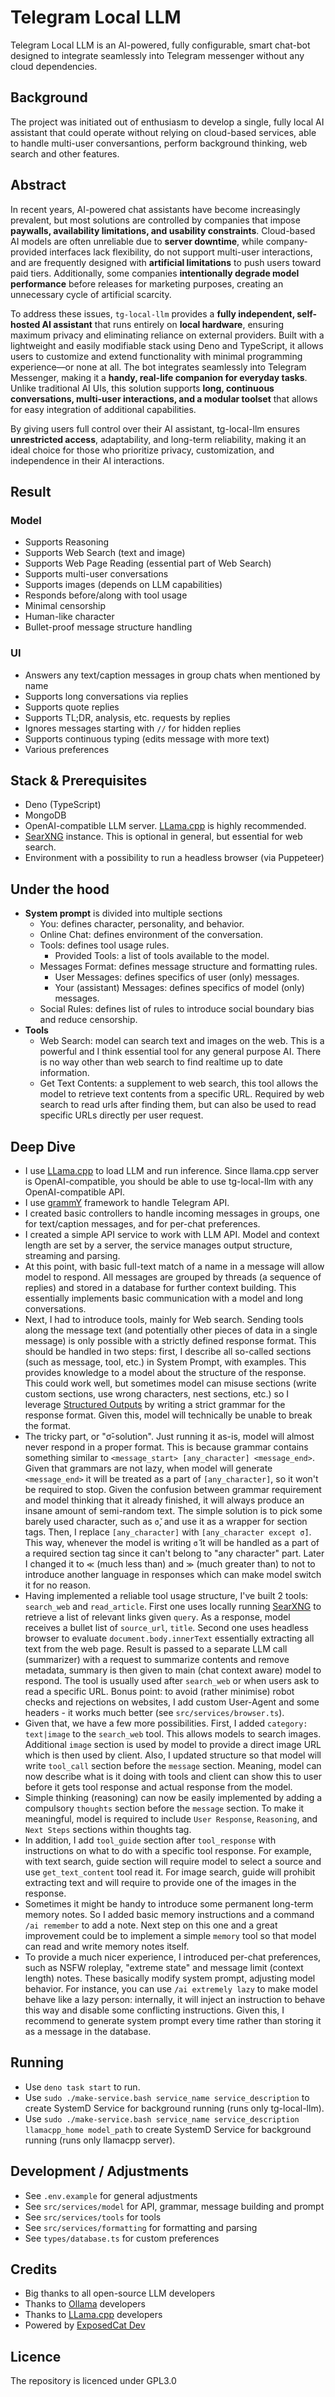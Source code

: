 # Telegram Local LLM
Telegram Local LLM is an AI-powered, fully configurable, smart chat-bot designed to integrate seamlessly into Telegram messenger without any cloud dependencies.

## Background
The project was initiated out of enthusiasm to develop a single, fully local AI assistant that could operate without relying on cloud-based services, able to handle multi-user conversantions, perform background thinking, web search and other features.

## Abstract
In recent years, AI-powered chat assistants have become increasingly prevalent, but most solutions are controlled by companies that impose **paywalls, availability limitations, and usability constraints**. Cloud-based AI models are often unreliable due to **server downtime**, while company-provided interfaces lack flexibility, do not support multi-user interactions, and are frequently designed with **artificial limitations** to push users toward paid tiers. Additionally, some companies **intentionally degrade model performance** before releases for marketing purposes, creating an unnecessary cycle of artificial scarcity.

To address these issues, `tg-local-llm` provides a **fully independent, self-hosted AI assistant** that runs entirely on **local hardware**, ensuring maximum privacy and eliminating reliance on external providers. Built with a lightweight and easily modifiable stack using Deno and TypeScript, it allows users to customize and extend functionality with minimal programming experience—or none at all. The bot integrates seamlessly into Telegram Messenger, making it a **handy, real-life companion for everyday tasks**. Unlike traditional AI UIs, this solution supports **long, continuous conversations, multi-user interactions, and a modular toolset** that allows for easy integration of additional capabilities.

By giving users full control over their AI assistant, tg-local-llm ensures **unrestricted access**, adaptability, and long-term reliability, making it an ideal choice for those who prioritize privacy, customization, and independence in their AI interactions.


## Result
### Model
- Supports Reasoning
- Supports Web Search (text and image)
- Supports Web Page Reading (essential part of Web Search)
- Supports multi-user conversations
- Supports images (depends on LLM capabilities)
- Responds before/along with tool usage
- Minimal censorship
- Human-like character
- Bullet-proof message structure handling
### UI
- Answers any text/caption messages in group chats when mentioned by name
- Supports long conversations via replies
- Supports quote replies
- Supports TL;DR, analysis, etc. requests by replies
- Ignores messages starting with `//` for hidden replies
- Supports continuous typing (edits message with more text)
- Various preferences

## Stack & Prerequisites
- Deno (TypeScript)
- MongoDB
- OpenAI-compatible LLM server. [LLama.cpp](https://github.com/ggerganov/llama.cpp) is highly recommended.
- [SearXNG](https://github.com/searxng/searxng) instance. This is optional in general, but essential for web search.
- Environment with a possibility to run a headless browser (via Puppeteer)

## Under the hood
- **System prompt** is divided into multiple sections
	- You: defines character, personality, and behavior.
	- Online Chat: defines environment of the conversation.
	- Tools: defines tool usage rules.
		- Provided Tools: a list of tools available to the model.
	- Messages Format: defines message structure and formatting rules.
		- User Messages: defines specifics of user (only) messages.
		- Your (assistant) Messages: defines specifics of model (only) messages.
	- Social Rules: defines list of rules to introduce social boundary bias and reduce censorship.
- **Tools**
	- Web Search: model can search text and images on the web. This is a powerful and I think essential tool for any general purpose AI. There is no way other than web search to find realtime up to date information.
	- Get Text Contents: a supplement to web search, this tool allows the model to retrieve text contents from a specific URL. Required by web search to read urls after finding them, but can also be used to read specific URLs directly per user request.

## Deep Dive
- I use [LLama.cpp](https://github.com/ggerganov/llama.cpp) to load LLM and run inference. Since llama.cpp server is OpenAI-compatible, you should be able to use tg-local-llm with any OpenAI-compatible API.
- I use [grammY](https://grammy.dev/) framework to handle Telegram API.
- I created basic controllers to handle incoming messages in groups, one for text/caption messages, and for per-chat preferences.
- I created a simple API service to work with LLM API. Model and context length are set by a server, the service manages output structure, streaming and parsing.
- At this point, with basic full-text match of a name in a message will allow model to respond. All messages are grouped by threads (a sequence of replies) and stored in a database for further context building. This essentially implements basic communication with a model and long conversations.
- Next, I had to introduce tools, mainly for Web search. Sending tools along the message text (and potentially other pieces of data in a single message) is only possible with a strictly defined response format. This should be handled in two steps: first, I describe all so-called sections (such as message, tool, etc.) in System Prompt, with examples. This provides knowledge to a model about the structure of the response. This could work well, but sometimes model can misuse sections (write custom sections, use wrong characters, nest sections, etc.) so I leverage [Structured Outputs](https://github.com/ggerganov/llama.cpp/blob/master/grammars/README.md) by writing a strict grammar for the response format. Given this, model will technically be unable to break the format.
- The tricky part, or "σ̌-solution". Just running it as-is, model will almost never respond in a proper format. This is because grammar contains something similar to `<message_start> [any_character] <message_end>`. Given that grammars are not lazy, when model will generate `<message_end>` it will be treated as a part of `[any_character]`, so it won't be required to stop. Given the confusion between grammar requirement and model thinking that it already finished, it will always produce an insane amount of semi-random text. The simple solution is to pick some barely used character, such as `σ̌`, and use it as a wrapper for section tags. Then, I replace `[any_character]` with `[any_character except σ̌]`. This way, whenever the model is writing `σ̌` it will be handled as a part of a required section tag since it can't belong to "any character" part. Later I changed it to `≪` (much less than) and `≫` (much greater than) to not to introduce another language in responses which can make model switch it for no reason.
- Having implemented a reliable tool usage structure, I've built 2 tools: `search_web` and `read_article`. First one uses locally running [SearXNG](https://github.com/searxng/searxng) to retrieve a list of relevant links given `query`. As a response, model receives a bullet list of `source_url`, `title`. Second one uses headless browser to evaluate `document.body.innerText` essentially extracting all text from the web page. Result is passed to a separate LLM call (summarizer) with a request to summarize contents and remove metadata, summary is then given to main (chat context aware) model to respond. The tool is usually used after `search_web` or when users ask to read a specific URL. Bonus point: to avoid (rather minimise) robot checks and rejections on websites, I add custom User-Agent and some headers - it works much better (see `src/services/browser.ts`).
- Given that, we have a few more possibilities. First, I added `category: text|image` to the `search_web` tool. This allows models to search images. Additional `image` section is used by model to provide a direct image URL which is then used by client. Also, I updated structure so that model will write `tool_call` section before the `message` section. Meaning, model can now describe what is it doing with tools and client can show this to user before it gets tool response and actual response from the model.
- Simple thinking (reasoning) can now be easily implemented by adding a compulsory `thoughts` section before the `message` section. To make it meaningful, model is required to include `User Response`, `Reasoning`, and `Next Steps` sections within thoughts tag.
- In addition, I add `tool_guide` section after `tool_response` with instructions on what to do with a specific tool response. For example, with text search, guide section will require model to select a source and use `get_text_content` tool read it. For image search, guide will prohibit extracting text and will require to provide one of the images in the response.
- Sometimes it might be handy to introduce some permanent long-term memory notes. So I added basic memory instructions and a command `/ai remember` to add a note. Next step on this one and a great improvement could be to implement a simple `memory` tool so that model can read and write memory notes itself.
- To provide a much nicer experience, I introduced per-chat preferences, such as NSFW roleplay, "extreme state" and message limit (context length) notes. These basically modify system prompt, adjusting model behavior. For instance, you can use `/ai extremely lazy` to make model behave like a lazy person: internally, it will inject an instruction to behave this way and disable some conflicting instructions. Given this, I recommend to generate system prompt every time rather than storing it as a message in the database.

## Running
- Use `deno task start` to run.
- Use `sudo ./make-service.bash service_name service_description` to create SystemD Service for background running (runs only tg-local-llm).
- Use `sudo ./make-service.bash service_name service_description llamacpp_home model_path` to create SystemD Service for background running (runs only llamacpp server).

## Development / Adjustments
- See `.env.example` for general adjustments
- See `src/services/model` for API, grammar, message building and prompt
- See `src/services/tools` for tools
- See `src/services/formatting` for formatting and parsing
- See `types/database.ts` for custom preferences

## Credits
- Big thanks to all open-source LLM developers
- Thanks to [Ollama](https://ollama.com) developers
- Thanks to [LLama.cpp](https://github.com/ggerganov/llama.cpp) developers
- Powered by [ExposedCat Dev](https://t.me/ExposedCatDev)

## Licence
The repository is licenced under GPL3.0
